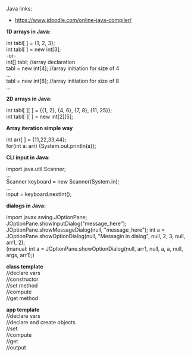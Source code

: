 Java links:
* https://www.jdoodle.com/online-java-compiler/
  
  
**1D arrays in Java:** 
  
  int tabl[ ] = {1, 2, 3};  
  int tabl[ ] = new int[3];  
  -or-  
  int[] tabl;   //array declaration   
  tabl = new int[4];  //array initiation for size of 4  
  ...  
  tabl = new int[8];  //array initiation for size of 8  
  ...  

 **2D arrays in Java:**  
 
  int tabl[ ][ ] = {{1, 2}, {4, 6}, {7, 8}, {11, 25}};  
  int tabl[ ][ ] = new int[2][5];  
  
**Array iteration simple way**
  
  int arr[ ] = {11,22,33,44};  
  for(int a: arr) {System.out.println(a)};  
  
  
  
 **CLI input in Java:**
 
  import java.util.Scanner;  
  ...  
  Scanner keyboard = new Scanner(System.in);  
  ...  
  input = keyboard.nextInt(); 
  
  
 **dialogs in Java:**
 
  import javax.swing.JOptionPane;  
  JOptionPane.showInputDialog("message_here");
  JOptionPane.showMessageDialog(null, "message_here");
  int a = JOptionPane.showOptionDialog(null, "Messagin in dialog", null, 2, 3, null, arr1, 2);  
  (manual: int a = JOptionPane.showOptionDialog(null, arr1, null, a, a, null, args, arr1);)  
  
  
**class template**  
//declare vars  
//constructor  
//set method  
//compute  
//get method  
  
**app template**  
//declare vars  
//declare and create objects  
//set  
//compute  
//get  
//output  
  
